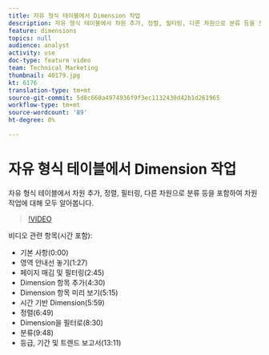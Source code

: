 ```yaml
---
title: 자유 형식 테이블에서 Dimension 작업
description: 자유 형식 테이블에서 차원 추가, 정렬, 필터링, 다른 차원으로 분류 등을 포함하여 차원 작업에 대해 모두 알아봅니다.
feature: dimensions
topics: null
audience: analyst
activity: use
doc-type: feature video
team: Technical Marketing
thumbnail: 40179.jpg
kt: 6176
translation-type: tm+mt
source-git-commit: 5d8c660a4974936f9f3ec1132430d42b1d261965
workflow-type: tm+mt
source-wordcount: '89'
ht-degree: 0%

---
```



# 자유 형식 테이블에서 Dimension 작업

자유 형식 테이블에서 차원 추가, 정렬, 필터링, 다른 차원으로 분류 등을 포함하여 차원 작업에 대해 모두 알아봅니다.

>[!VIDEO](https://video.tv.adobe.com/v/40179/?quality=12&learn=on)

비디오 관련 항목(시간 포함):

* 기본 사항(0:00)
* 영역 안내선 놓기(1:27)
* 페이지 매김 및 필터링(2:45)
* Dimension 항목 추가(4:30)
* Dimension 항목 미리 보기(5:15)
* 시간 기반 Dimension(5:59)
* 정렬(6:49)
* Dimension을 필터로(8:30)
* 분류(9:48)
* 등급, 기간 및 트렌드 보고서(13:11)

